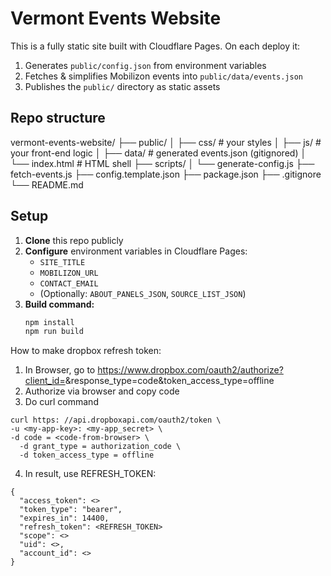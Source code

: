 # Vermont Events Website

This is a fully static site built with Cloudflare Pages. On each deploy it:

1. Generates `public/config.json` from environment variables
2. Fetches & simplifies Mobilizon events into `public/data/events.json`
3. Publishes the `public/` directory as static assets

## Repo structure

vermont-events-website/
├── public/
│ ├── css/ # your styles
│ ├── js/ # your front-end logic
│ ├── data/ # generated events.json (gitignored)
│ └── index.html # HTML shell
├── scripts/
│ └── generate-config.js
├── fetch-events.js
├── config.template.json
├── package.json
├── .gitignore
└── README.md

## Setup

1. **Clone** this repo publicly
2. **Configure** environment variables in Cloudflare Pages:
   - `SITE_TITLE`
   - `MOBILIZON_URL`
   - `CONTACT_EMAIL`
   - (Optionally: `ABOUT_PANELS_JSON`, `SOURCE_LIST_JSON`)
3. **Build command:**
   ```bash
   npm install
   npm run build
   ```

How to make dropbox refresh token:
1. In Browser, go to https://www.dropbox.com/oauth2/authorize?client_id=<my-app-key>&response_type=code&token_access_type=offline
2. Authorize via browser and copy code
3. Do curl command
```
curl https: //api.dropboxapi.com/oauth2/token \
-u <my-app-key>: <my-app_secret> \
-d code = <code-from-browser> \
  -d grant_type = authorization_code \
  -d token_access_type = offline
```
4. In result, use REFRESH_TOKEN:
```  
{
  "access_token": <>
  "token_type": "bearer",
  "expires_in": 14400,
  "refresh_token": <REFRESH_TOKEN>
  "scope": <>
  "uid": <>,
  "account_id": <>
}
```